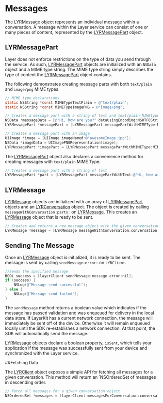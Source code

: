 # Messages

The [LYRMessage](/docs/api/ios#lyrmessage) object represents an individual message within a conversation. A message within the Layer service can consist of one or many pieces of content, represented by the [LYRMessagePart](/docs/api/ios#lyrmessagepart) object.

## LYRMessagePart

Layer does not enforce restrictions on the type of data you send through the service. As such, [LYRMessagePart](/docs/api/ios#lyrmessagepart) objects are initialized with an `NSData` object and a MIME type string. The MIME type string simply describes the type of content the [LYRMessagePart](/docs/api/ios#lyrmessagepart) object contains.

The following demonstrates creating message parts with both `text/plain` and `image/png` MIME types.

```objectivec
// MIME type declarations
static NSString *const MIMETypeTextPlain = @"text/plain";
static NSString *const MIMETypeImagePNG = @"image/png";

// Creates a message part with a string of text and text/plain MIMEtype.
NSData *messageData = [@"Hi, how are you?" dataUsingEncoding:NSUTF8StringEncoding];
LYRMessagePart *messagePart = [LYRMessagePart messagePartWithMIMEType:MIMETypeTextPlain data:messageData];

// Creates a message part with an image
UIImage *image = [UIImage imageNamed:@"awesomeImage.jpg"];
NSData *imageData = UIImagePNGRepresentation(image);
LYRMessagePart *imagePart = [LYRMessagePart messagePartWithMIMEType:MIMETypeImageJPG data:imageData];
```

The [LYRMessagePart](/docs/api/ios#lyrmessagepart) object also declares a convenience method for creating messages with `text/plain` MIME Type.

```objectivec
// Creates a message part with a string of text
LYRMessagePart *part = [LYRMessagePart messagePartWithText:@"Hi, how are you?"];
```

## LYRMessage

[LYRMessage](/docs/api/ios#lyrmessage) objects are initialized with an array of [LYRMessagePart](docs/api/ios#lyrmessagepart) objects and an [LYRConversation](/docs/api/ios#lyrconversation) object.  The object is created by calling `messageWithConversation:parts:` on [LYRMessage](/docs/api/ios#lyrmessage). This creates an [LYRMessage](/docs/api/ios#lyrmessage) object that is ready to be sent.

```objectivec
// Creates and returns a new message object with the given conversation and array of message parts
LYRMessage *message = [LYRMessage messageWithConversation:conversation parts:@[messagePart]];
```

## Sending The Message

Once an [LYRMessage](/docs/api/ios#lyrmessage) object is initialized, it is ready to be sent. The message is sent by calling `sendMessage:error:` on `LYRClient`.

```objectivec
//Sends the specified message
BOOL success = [layerClient sendMessage:message error:nil];
if (success) {
	NSLog(@"Message send successful");
} else {
	NSLog(@"Message send failed");
}
```

The `sendMessage` method returns a boolean value which indicates if the message has passed validation and was enqueued for delivery in the local data store. If LayerKit has a current network connection, the message will immediately be sent off of the device. Otherwise it will remain enqueued locally until the SDK re-establishes a network connection. At that point, the SDK will automatically send the message.

[LYRMessage](/docs/api/ios#lyrmessage) objects declare a boolean property, `isSent`, which tells your application if the message was successfully sent from your device and synchronized with the Layer service.

##Fetching Data

The [LYRClient](/docs/api/ios#lyrclient) object exposes a simple API for fetching all messages for a given conversation. This method will return an `NSOrderedSet of messages in descending order.

```objectivec
// Fetch all messages for a given conversation object
NSOrderedSet *messages = [layerClient messagesForConversation:conversation];
```

